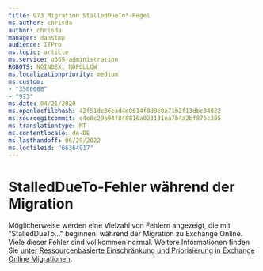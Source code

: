 ```yaml
---
title: 973 Migration StalledDueTo*-Regel
ms.author: chrisda
author: chrisda
manager: dansimp
audience: ITPro
ms.topic: article
ms.service: o365-administration
ROBOTS: NOINDEX, NOFOLLOW
ms.localizationpriority: medium
ms.custom:
- "3500008"
- "973"
ms.date: 04/21/2020
ms.openlocfilehash: 42f51dc36ead4e0614f8d9e0a71b2f13dbc34022
ms.sourcegitcommit: c4e8c29a94f840816a023131ea7b4a2bf876c305
ms.translationtype: MT
ms.contentlocale: de-DE
ms.lasthandoff: 06/29/2022
ms.locfileid: "66364917"
---
```

# <a name="stalleddueto-errors-during-migration"></a>StalledDueTo-Fehler während der Migration

Möglicherweise werden eine Vielzahl von Fehlern angezeigt, die mit "StalledDueTo..." beginnen. während der Migration zu Exchange Online. Viele dieser Fehler sind vollkommen normal. Weitere Informationen finden Sie [unter Ressourcenbasierte Einschränkung und Priorisierung in Exchange Online Migrationen](https://techcommunity.microsoft.com/t5/exchange-team-blog/resource-based-throttling-and-prioritization-in-exchange-online/ba-p/608020).
